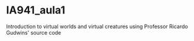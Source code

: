 # IA941_aula1
Introduction to virtual worlds and virtual creatures using Professor Ricardo Gudwins' source code
